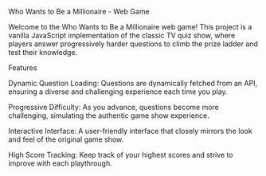 Who Wants to Be a Millionaire - Web Game

Welcome to the Who Wants to Be a Millionaire web game! This project is a vanilla JavaScript implementation of the classic TV quiz show, where players answer progressively harder questions to climb the prize ladder and test their knowledge.

Features

  Dynamic Question Loading: Questions are dynamically fetched from an API, ensuring a diverse and challenging experience each time you play.

  Progressive Difficulty: As you advance, questions become more challenging, simulating the authentic game show experience.

  Interactive Interface: A user-friendly interface that closely mirrors the look and feel of the original game show.

  High Score Tracking: Keep track of your highest scores and strive to improve with each playthrough.
